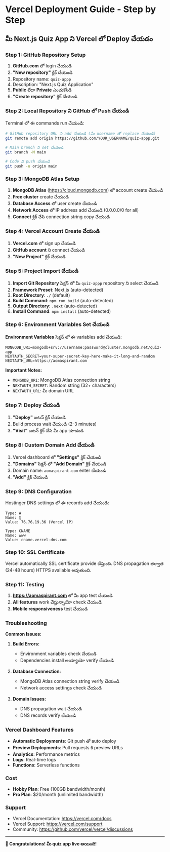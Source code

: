 # Vercel Deployment Guide - Step by Step

## మీ Next.js Quiz App ని Vercel లో Deploy చేయడం

### Step 1: GitHub Repository Setup

1. **GitHub.com** లో login చేయండి
2. **"New repository"** క్లిక్ చేయండి
3. Repository name: `quiz-appp`
4. Description: "Next.js Quiz Application"
5. **Public** లేదా **Private** ఎంచుకోండి
6. **"Create repository"** క్లిక్ చేయండి

### Step 2: Local Repository ని GitHub లో Push చేయండి

Terminal లో ఈ commands run చేయండి:

```bash
# GitHub repository URL ని add చేయండి (మీ username తో replace చేయండి)
git remote add origin https://github.com/YOUR_USERNAME/quiz-appp.git

# Main branch ని set చేయండి
git branch -M main

# Code ని push చేయండి
git push -u origin main
```

### Step 3: MongoDB Atlas Setup

1. **MongoDB Atlas** (https://cloud.mongodb.com) లో account create చేయండి
2. **Free cluster** create చేయండి
3. **Database Access** లో user create చేయండి
4. **Network Access** లో IP address add చేయండి (0.0.0.0/0 for all)
5. **Connect** క్లిక్ చేసి connection string copy చేయండి

### Step 4: Vercel Account Create చేయండి

1. **Vercel.com** లో sign up చేయండి
2. **GitHub account** ని connect చేయండి
3. **"New Project"** క్లిక్ చేయండి

### Step 5: Project Import చేయండి

1. **Import Git Repository** సెక్షన్ లో మీ `quiz-appp` repository ని select చేయండి
2. **Framework Preset**: Next.js (auto-detected)
3. **Root Directory**: `./` (default)
4. **Build Command**: `npm run build` (auto-detected)
5. **Output Directory**: `.next` (auto-detected)
6. **Install Command**: `npm install` (auto-detected)

### Step 6: Environment Variables Set చేయండి

**Environment Variables** సెక్షన్ లో ఈ variables add చేయండి:

```
MONGODB_URI=mongodb+srv://username:password@cluster.mongodb.net/quiz-app
NEXTAUTH_SECRET=your-super-secret-key-here-make-it-long-and-random
NEXTAUTH_URL=https://aomaspirant.com
```

**Important Notes:**

- `MONGODB_URI`: MongoDB Atlas connection string
- `NEXTAUTH_SECRET`: Random string (32+ characters)
- `NEXTAUTH_URL`: మీ domain URL

### Step 7: Deploy చేయండి

1. **"Deploy"** బటన్ క్లిక్ చేయండి
2. Build process wait చేయండి (2-3 minutes)
3. **"Visit"** బటన్ క్లిక్ చేసి మీ app చూడండి

### Step 8: Custom Domain Add చేయండి

1. Vercel dashboard లో **"Settings"** క్లిక్ చేయండి
2. **"Domains"** సెక్షన్ లో **"Add Domain"** క్లిక్ చేయండి
3. Domain name: `aomaspirant.com` enter చేయండి
4. **"Add"** క్లిక్ చేయండి

### Step 9: DNS Configuration

Hostinger DNS settings లో ఈ records add చేయండి:

```
Type: A
Name: @
Value: 76.76.19.36 (Vercel IP)

Type: CNAME
Name: www
Value: cname.vercel-dns.com
```

### Step 10: SSL Certificate

Vercel automatically SSL certificate provide చేస్తుంది. DNS propagation తర్వాత (24-48 hours) HTTPS available అవుతుంది.

### Step 11: Testing

1. **https://aomaspirant.com** లో మీ app test చేయండి
2. **All features** work చేస్తున్నాయో check చేయండి
3. **Mobile responsiveness** test చేయండి

### Troubleshooting

**Common Issues:**

1. **Build Errors:**

   - Environment variables check చేయండి
   - Dependencies install అయ్యాయో verify చేయండి

2. **Database Connection:**

   - MongoDB Atlas connection string verify చేయండి
   - Network access settings check చేయండి

3. **Domain Issues:**
   - DNS propagation wait చేయండి
   - DNS records verify చేయండి

### Vercel Dashboard Features

- **Automatic Deployments**: Git push తో auto deploy
- **Preview Deployments**: Pull requests కి preview URLs
- **Analytics**: Performance metrics
- **Logs**: Real-time logs
- **Functions**: Serverless functions

### Cost

- **Hobby Plan**: Free (100GB bandwidth/month)
- **Pro Plan**: $20/month (unlimited bandwidth)

### Support

- Vercel Documentation: https://vercel.com/docs
- Vercel Support: https://vercel.com/support
- Community: https://github.com/vercel/vercel/discussions

---

**🎉 Congratulations! మీ quiz app live అయింది!**
